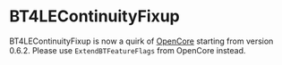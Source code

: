 BT4LEContinuityFixup
===================

BT4LEContinuityFixup is now a quirk of [OpenCore](https://github.com/devicemanager/OpenCorePkg) starting from version 0.6.2. Please use `ExtendBTFeatureFlags` from OpenCore instead.
